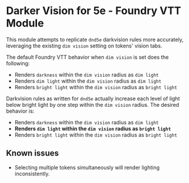 # Darker Vision for 5e - Foundry VTT Module

This module attempts to replicate `dnd5e` darkvision rules more accurately, leveraging the existing `dim vision` setting on tokens' vision tabs.

The default Foundry VTT behavior when `dim vision` is set does the following:

* Renders `darkness` within the `dim vision` radius as `dim light`
* Renders `dim light` within the `dim vision` radius as `dim light`
* Renders `bright light` within the `dim vision` radius as `bright light`

Darkvision rules as written for `dnd5e` actually increase each level of light below bright light by one step within the `dim vision` radius. The desired behavior is:

* Renders `darkness` within the `dim vision` radius as `dim light`
* **Renders `dim light` within the `dim vision` radius as `bright light`**
* Renders `bright light` within the `dim vision` radius as `bright light`

## Known issues

* Selecting multiple tokens simultaneously will render lighting inconsistently.
